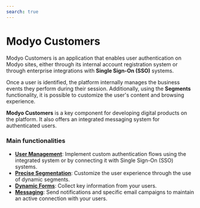 ```yaml
---
search: true
---
```


# Modyo Customers

Modyo Customers is an application that enables user authentication on Modyo sites, either through its internal account registration system or through enterprise integrations with **Single Sign-On (SSO)** systems.

Once a user is identified, the platform internally manages the business events they perform during their session. Additionally, using the **Segments** functionality, it is possible to customize the user's content and browsing experience.

**Modyo Customers** is a key component for developing digital products on the platform. It also offers an integrated messaging system for authenticated users.

### Main functionalities

- **[User Management](/en/platform/customers/users.html)**: Implement custom authentication flows using the integrated system or by connecting it with Single Sign-On (SSO) systems.
- **[Precise Segmentation](/en/platform/customers/segments.html)**: Customize the user experience through the use of dynamic segments.
- **[Dynamic Forms](/en/platform/customers/forms.html)**: Collect key information from your users.
- **[Messaging](/en/platform/customers/messaging.html)**: Send notifications and specific email campaigns to maintain an active connection with your users.